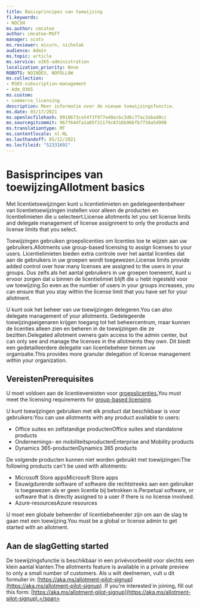 ```yaml
---
title: Basisprincipes van toewijzing
f1.keywords:
- NOCSH
ms.author: cmcatee
author: cmcatee-MSFT
manager: scotv
ms.reviewer: micurn, nicholak
audience: Admin
ms.topic: article
ms.service: o365-administration
localization_priority: None
ROBOTS: NOINDEX, NOFOLLOW
ms.collection:
- M365-subscription-management
- Adm_O365
ms.custom:
- commerce_licensing
description: Meer informatie over de nieuwe toewijzingsfunctie.
ms.date: 03/17/2021
ms.openlocfilehash: 0910673ce54f3f977ed8ecbc3d6c77ac2ebad0cc
ms.sourcegitcommit: 967f64dfa1a05f31179c8316b96bfb7758a5d990
ms.translationtype: MT
ms.contentlocale: nl-NL
ms.lasthandoff: 05/12/2021
ms.locfileid: "52331692"
---
```

# <a name="allotment-basics"></a><span data-ttu-id="cc6ac-103">Basisprincipes van toewijzing</span><span class="sxs-lookup"><span data-stu-id="cc6ac-103">Allotment basics</span></span>

<span data-ttu-id="cc6ac-104">Met licentietoewijzingen kunt u licentielimieten en gedelegeerdenbeheer van licentietoewijzingen instellen voor alleen de producten en licentielimieten die u selecteert.</span><span class="sxs-lookup"><span data-stu-id="cc6ac-104">License allotments let you set license limits and delegate management of license assignment to only the products and license limits that you select.</span></span>

<span data-ttu-id="cc6ac-105">Toewijzingen gebruiken groepslicenties om licenties toe te wijzen aan uw gebruikers.</span><span class="sxs-lookup"><span data-stu-id="cc6ac-105">Allotments use group-based licensing to assign licenses to your users.</span></span> <span data-ttu-id="cc6ac-106">Licentielimieten bieden extra controle over het aantal licenties dat aan de gebruikers in uw groepen wordt toegewezen.</span><span class="sxs-lookup"><span data-stu-id="cc6ac-106">License limits provide added control over how many licenses are assigned to the users in your groups.</span></span> <span data-ttu-id="cc6ac-107">Dus zelfs als het aantal gebruikers in uw groepen toeneemt, kunt u ervoor zorgen dat u binnen de licentielimiet blijft die u hebt ingesteld voor uw toewijzing.</span><span class="sxs-lookup"><span data-stu-id="cc6ac-107">So even as the number of users in your groups increases, you can ensure that you stay within the license limit that you have set for your allotment.</span></span>

<span data-ttu-id="cc6ac-108">U kunt ook het beheer van uw toewijzingen delegeren.</span><span class="sxs-lookup"><span data-stu-id="cc6ac-108">You can also delegate management of your allotments.</span></span> <span data-ttu-id="cc6ac-109">Gedelegeerde toewijzingseigenaren krijgen toegang tot het beheercentrum, maar kunnen de licenties alleen zien en beheren in de toewijzingen die ze bezitten.</span><span class="sxs-lookup"><span data-stu-id="cc6ac-109">Delegated allotment owners gain access to the admin center, but can only see and manage the licenses in the allotments they own.</span></span> <span data-ttu-id="cc6ac-110">Dit biedt een gedetailleerdere delegatie van licentiebeheer binnen uw organisatie.</span><span class="sxs-lookup"><span data-stu-id="cc6ac-110">This provides more granular delegation of license management within your organization.</span></span>

## <a name="prerequisites"></a><span data-ttu-id="cc6ac-111">Vereisten</span><span class="sxs-lookup"><span data-stu-id="cc6ac-111">Prerequisites</span></span>

<span data-ttu-id="cc6ac-112">U moet voldoen aan de licentievereisten voor [groepslicenties.](/azure/active-directory/fundamentals/active-directory-licensing-whatis-azure-portal#licensing-requirements)</span><span class="sxs-lookup"><span data-stu-id="cc6ac-112">You must meet the licensing requirements for [group-based licensing](/azure/active-directory/fundamentals/active-directory-licensing-whatis-azure-portal#licensing-requirements).</span></span>

<span data-ttu-id="cc6ac-113">U kunt toewijzingen gebruiken met elk product dat beschikbaar is voor gebruikers:</span><span class="sxs-lookup"><span data-stu-id="cc6ac-113">You can use allotments with any product available to users:</span></span>

- <span data-ttu-id="cc6ac-114">Office suites en zelfstandige producten</span><span class="sxs-lookup"><span data-stu-id="cc6ac-114">Office suites and standalone products</span></span>
- <span data-ttu-id="cc6ac-115">Ondernemings- en mobiliteitsproducten</span><span class="sxs-lookup"><span data-stu-id="cc6ac-115">Enterprise and Mobility products</span></span>
- <span data-ttu-id="cc6ac-116">Dynamics 365-producten</span><span class="sxs-lookup"><span data-stu-id="cc6ac-116">Dynamics 365 products</span></span>

<span data-ttu-id="cc6ac-117">De volgende producten kunnen niet worden gebruikt met toewijzingen:</span><span class="sxs-lookup"><span data-stu-id="cc6ac-117">The following products can't be used with allotments:</span></span>

- <span data-ttu-id="cc6ac-118">Microsoft Store apps</span><span class="sxs-lookup"><span data-stu-id="cc6ac-118">Microsoft Store apps</span></span>
- <span data-ttu-id="cc6ac-119">Eeuwigdurende software of software die rechtstreeks aan een gebruiker is toegewezen als er geen licentie bij betrokken is.</span><span class="sxs-lookup"><span data-stu-id="cc6ac-119">Perpetual software, or software that is directly assigned to a user if there is no license involved.</span></span>
- <span data-ttu-id="cc6ac-120">Azure-resources</span><span class="sxs-lookup"><span data-stu-id="cc6ac-120">Azure resources</span></span>

<span data-ttu-id="cc6ac-121">U moet een globale beheerder of licentiebeheerder zijn om aan de slag te gaan met een toewijzing.</span><span class="sxs-lookup"><span data-stu-id="cc6ac-121">You must be a global or license admin to get started with an allotment.</span></span>

## <a name="getting-started"></a><span data-ttu-id="cc6ac-122">Aan de slag</span><span class="sxs-lookup"><span data-stu-id="cc6ac-122">Getting started</span></span>

<span data-ttu-id="cc6ac-123">De toewijzingsfunctie is beschikbaar in een privévoorbeeld voor slechts een klein aantal klanten.</span><span class="sxs-lookup"><span data-stu-id="cc6ac-123">The allotments feature is available in a private preview to only a small number of customers.</span></span> <span data-ttu-id="cc6ac-124">Als u wilt deelnemen, vult u dit formulier in: [https://aka.ms/allotment-pilot-signup](https://aka.ms/allotment-pilot-signup) .</span><span class="sxs-lookup"><span data-stu-id="cc6ac-124">If you're interested in joining, fill out this form: [https://aka.ms/allotment-pilot-signup](https://aka.ms/allotment-pilot-signup).</span></span>
